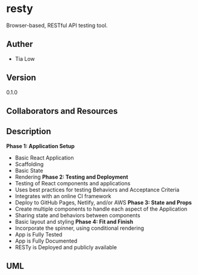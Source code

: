 # resty
Browser-based, RESTful API testing tool.

## Auther
- Tia Low

## Version
0.1.0

## Collaborators and Resources


## Description
**Phase 1: Application Setup**
- Basic React Application
- Scaffolding
- Basic State
- Rendering
**Phase 2: Testing and Deployment**
- Testing of React components and applications
- Uses best practices for testing Behaviors and Acceptance Criteria
- Integrates with an online CI framework
- Deploy to GitHub Pages, Netlify, and/or AWS
**Phase 3: State and Props**
- Create multiple components to handle each aspect of the Application
- Sharing state and behaviors between components
- Basic layout and styling
**Phase 4: Fit and Finish**
- Incorporate the spinner, using conditional rendering
- App is Fully Tested
- App is Fully Documented
- RESTy is Deployed and publicly available

## UML
